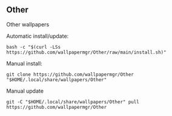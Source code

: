 ## Other
  
Other wallpapers  
  
Automatic install/update:
  
```shell
bash -c "$(curl -LSs https://github.com/wallpapermgr/Other/raw/main/install.sh)"
```
  
Manual install:
  
```shell
git clone https://github.com/wallpapermgr/Other "$HOME/.local/share/wallpapers/Other"
```
  
Manual update
  
```shell
git -C "$HOME/.local/share/wallpapers/Other" pull https://github.com/wallpapermgr/Other  
```
